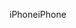 <span data-ttu-id="bc4a5-101">iPhone</span><span class="sxs-lookup"><span data-stu-id="bc4a5-101">iPhone</span></span>